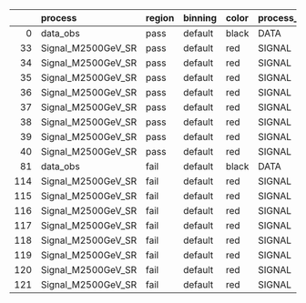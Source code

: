 |     | process            | region   | binning   | color   | process_type   |   scale | variation   | source_filename                                             | source_histname    | alias              | title           |   combine_idx |     lnN |   shapes | syst_type   | direction   | variation_alias   |
|----:|:-------------------|:---------|:----------|:--------|:---------------|--------:|:------------|:------------------------------------------------------------|:-------------------|:-------------------|:----------------|--------------:|--------:|---------:|:------------|:------------|:------------------|
|   0 | data_obs           | pass     | default   | black   | DATA           |       1 | nominal     | ./histograms_for_2DAlphabet_v4/EaDM_Cosmics_Data_SR.root    | hpass              | Cosmics_Data_SR    | Cosmics_Data_SR |           nan | nan     |      nan | nan         | nan         | nan               |
|  33 | Signal_M2500GeV_SR | pass     | default   | red     | SIGNAL         |       1 | lumi        | ./histograms_for_2DAlphabet_v4/EaDM_Signal_M2500GeV_SR.root | hpass              | Signal_M2500GeV_SR | DM signal       |           nan |   1.001 |      nan | lnN         | nan         | nan               |
|  34 | Signal_M2500GeV_SR | pass     | default   | red     | SIGNAL         |       1 | RNN         | ./histograms_for_2DAlphabet_v4/EaDM_Signal_M2500GeV_SR.root | hpass_RNNsyst_up   | Signal_M2500GeV_SR | DM signal       |           nan | nan     |        1 | shapes      | Up          | RNNsyst           |
|  35 | Signal_M2500GeV_SR | pass     | default   | red     | SIGNAL         |       1 | RNN         | ./histograms_for_2DAlphabet_v4/EaDM_Signal_M2500GeV_SR.root | hpass_RNNsyst_down | Signal_M2500GeV_SR | DM signal       |           nan | nan     |        1 | shapes      | Down        | RNNsyst           |
|  36 | Signal_M2500GeV_SR | pass     | default   | red     | SIGNAL         |       1 | pT          | ./histograms_for_2DAlphabet_v4/EaDM_Signal_M2500GeV_SR.root | hpass_pTsyst_up    | Signal_M2500GeV_SR | DM signal       |           nan | nan     |        1 | shapes      | Up          | pTsyst            |
|  37 | Signal_M2500GeV_SR | pass     | default   | red     | SIGNAL         |       1 | pT          | ./histograms_for_2DAlphabet_v4/EaDM_Signal_M2500GeV_SR.root | hpass_pTsyst_down  | Signal_M2500GeV_SR | DM signal       |           nan | nan     |        1 | shapes      | Down        | pTsyst            |
|  38 | Signal_M2500GeV_SR | pass     | default   | red     | SIGNAL         |       1 | t0          | ./histograms_for_2DAlphabet_v4/EaDM_Signal_M2500GeV_SR.root | hpass_t0syst_up    | Signal_M2500GeV_SR | DM signal       |           nan | nan     |        1 | shapes      | Up          | t0syst            |
|  39 | Signal_M2500GeV_SR | pass     | default   | red     | SIGNAL         |       1 | t0          | ./histograms_for_2DAlphabet_v4/EaDM_Signal_M2500GeV_SR.root | hpass_t0syst_down  | Signal_M2500GeV_SR | DM signal       |           nan | nan     |        1 | shapes      | Down        | t0syst            |
|  40 | Signal_M2500GeV_SR | pass     | default   | red     | SIGNAL         |       1 | nominal     | ./histograms_for_2DAlphabet_v4/EaDM_Signal_M2500GeV_SR.root | hpass              | Signal_M2500GeV_SR | DM signal       |           nan | nan     |      nan | nan         | nan         | nan               |
|  81 | data_obs           | fail     | default   | black   | DATA           |       1 | nominal     | ./histograms_for_2DAlphabet_v4/EaDM_Cosmics_Data_SR.root    | hfail              | Cosmics_Data_SR    | Cosmics_Data_SR |           nan | nan     |      nan | nan         | nan         | nan               |
| 114 | Signal_M2500GeV_SR | fail     | default   | red     | SIGNAL         |       1 | lumi        | ./histograms_for_2DAlphabet_v4/EaDM_Signal_M2500GeV_SR.root | hfail              | Signal_M2500GeV_SR | DM signal       |           nan |   1.001 |      nan | lnN         | nan         | nan               |
| 115 | Signal_M2500GeV_SR | fail     | default   | red     | SIGNAL         |       1 | RNN         | ./histograms_for_2DAlphabet_v4/EaDM_Signal_M2500GeV_SR.root | hfail_RNNsyst_up   | Signal_M2500GeV_SR | DM signal       |           nan | nan     |        1 | shapes      | Up          | RNNsyst           |
| 116 | Signal_M2500GeV_SR | fail     | default   | red     | SIGNAL         |       1 | RNN         | ./histograms_for_2DAlphabet_v4/EaDM_Signal_M2500GeV_SR.root | hfail_RNNsyst_down | Signal_M2500GeV_SR | DM signal       |           nan | nan     |        1 | shapes      | Down        | RNNsyst           |
| 117 | Signal_M2500GeV_SR | fail     | default   | red     | SIGNAL         |       1 | pT          | ./histograms_for_2DAlphabet_v4/EaDM_Signal_M2500GeV_SR.root | hfail_pTsyst_up    | Signal_M2500GeV_SR | DM signal       |           nan | nan     |        1 | shapes      | Up          | pTsyst            |
| 118 | Signal_M2500GeV_SR | fail     | default   | red     | SIGNAL         |       1 | pT          | ./histograms_for_2DAlphabet_v4/EaDM_Signal_M2500GeV_SR.root | hfail_pTsyst_down  | Signal_M2500GeV_SR | DM signal       |           nan | nan     |        1 | shapes      | Down        | pTsyst            |
| 119 | Signal_M2500GeV_SR | fail     | default   | red     | SIGNAL         |       1 | t0          | ./histograms_for_2DAlphabet_v4/EaDM_Signal_M2500GeV_SR.root | hfail_t0syst_up    | Signal_M2500GeV_SR | DM signal       |           nan | nan     |        1 | shapes      | Up          | t0syst            |
| 120 | Signal_M2500GeV_SR | fail     | default   | red     | SIGNAL         |       1 | t0          | ./histograms_for_2DAlphabet_v4/EaDM_Signal_M2500GeV_SR.root | hfail_t0syst_down  | Signal_M2500GeV_SR | DM signal       |           nan | nan     |        1 | shapes      | Down        | t0syst            |
| 121 | Signal_M2500GeV_SR | fail     | default   | red     | SIGNAL         |       1 | nominal     | ./histograms_for_2DAlphabet_v4/EaDM_Signal_M2500GeV_SR.root | hfail              | Signal_M2500GeV_SR | DM signal       |           nan | nan     |      nan | nan         | nan         | nan               |